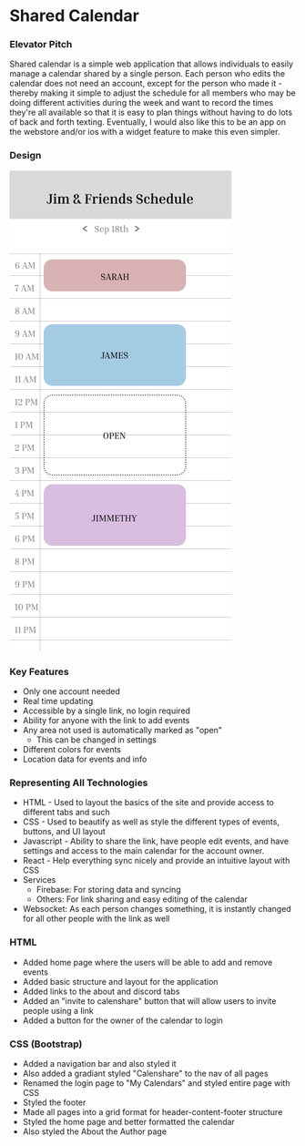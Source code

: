 # Shared Calendar

### Elevator Pitch
Shared calendar is a simple web application that allows individuals to easily manage a calendar shared by a single person.
Each person who edits the calendar does not need an account, except for the person who made it - thereby making it
simple to adjust the schedule for all members who may be doing different activities during the week and want to
record the times they're all available so that it is easy to plan things without having to do lots of back and 
forth texting. Eventually, I would also like this to be an app on the webstore and/or ios with a widget feature to
make this even simpler.

### Design
![UI_Design](UI.png)

### Key Features
- Only one account needed
- Real time updating
- Accessible by a single link, no login required
- Ability for anyone with the link to add events
- Any area not used is automatically marked as "open"
    - This can be changed in settings
- Different colors for events
- Location data for events and info

### Representing All Technologies
- HTML - Used to layout the basics of the site and provide access to different tabs and such
- CSS - Used to beautify as well as style the different types of events, buttons, and UI layout
- Javascript - Ability to share the link, have people edit events, and have settings and access
to the main calendar for the account owner.
- React - Help everything sync nicely and provide an intuitive layout with CSS
- Services
    - Firebase: For storing data and syncing
    - Others: For link sharing and easy editing of the calendar
- Websocket: As each person changes something, it is instantly changed for all other people with the link as well

### HTML
- Added home page where the users will be able to add and remove events
- Added basic structure and layout for the application
- Added links to the about and discord tabs
- Added an "invite to calenshare" button that will allow users to invite people using a link
- Added a button for the owner of the calendar to login

### CSS (Bootstrap)
- Added a navigation bar and also styled it
- Also added a gradiant styled "Calenshare" to the nav of all pages
- Renamed the login page to "My Calendars" and styled entire page with CSS
- Styled the footer
- Made all pages into a grid format for header-content-footer structure
- Styled the home page and better formatted the calendar
- Also styled the About the Author page